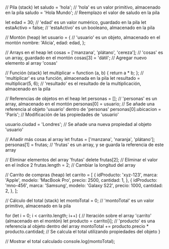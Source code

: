 // Pila (stack)
let saludo = 'hola'; // 'hola' es un valor primitivo, almacenado en la pila
saludo = 'Hola Mundo'; // Reemplazo el valor de saludo en la pila

let edad = 30; // 'edad' es un valor numérico, guardado en la pila
let estaActivo = false; // 'estaActivo' es un booleano, almacenado en la pila

// Montón (heap)
let usuario = {
  // 'usuario' es un objeto, almacenado en el montón
  nombre: 'Alicia',
  edad: edad,
};

// Arrays en el heap
let cosas = ['manzana', 'plátano', 'cereza']; // 'cosas' es un array, guardado en el montón
cosas[3] = 'dátil'; // Agregar nuevo elemento al array 'cosas'

// Función (stack)
let multiplicar = function (a, b) {
  return a * b;
}; // 'multiplicar' es una función, almacenada en la pila
let resultado = multiplicar(5, 6); // 'resultado' es el resultado de la multiplicación, almacenado en la pila

// Referencias de objetos en el heap
let personas = []; // 'personas' es un array, almacenado en el montón
personas[0] = usuario; // Se añade una referencia al objeto 'usuario' dentro de 'personas'
personas[0].ubicacion = 'París'; // Modificación de las propiedades de 'usuario'

usuario.ciudad = 'Londres'; // Se añade una nueva propiedad al objeto 'usuario'

// Añadir más cosas al array
let frutas = ['manzana', 'naranja', 'plátano'];
personas[1] = frutas; // 'frutas' es un array, y se guarda la referencia de este array

// Eliminar elementos del array 'frutas'
delete frutas[2]; // Eliminar el valor en el índice 2
frutas.length = 2; // Cambiar la longitud del array

// Carrito de compras (heap)
let carrito = [
  {
    idProducto: 'xyz-123',
    marca: 'Apple',
    modelo: 'MacBook Pro',
    precio: 2500,
    cantidad: 1,
  },
  {
    idProducto: 'mno-456',
    marca: 'Samsung',
    modelo: 'Galaxy S22',
    precio: 1000,
    cantidad: 2,
  },
];

// Cálculo del total (stack)
let montoTotal = 0; // 'montoTotal' es un valor primitivo, almacenado en la pila

for (let i = 0; i < carrito.length; i++) {
  // Iteración sobre el array 'carrito' (almacenado en el montón)
  let producto = carrito[i]; // 'producto' es una referencia al objeto dentro del array
  montoTotal += producto.precio * producto.cantidad; // Se calcula el total utilizando propiedades del objeto
}

// Mostrar el total calculado
console.log(montoTotal);